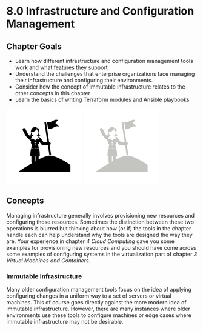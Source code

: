 # 8.0 Infrastructure and Configuration Management

## Chapter Goals

- Learn how different infrastructure and configuration management tools work and what features they support
- Understand the challenges that enterprise organizations face managing their infrastructure and configuring their environments.
- Consider how the concept of immutable infrastructure relates to the other concepts in this chapter
- Learn the basics of writing Terraform modules and Ansible playbooks

![goals image](../../img/goals_light.svg ':size=100x100 :class=light-mode-icon :alt= goal image; light mode')
![goals image](../../img/goals_dark.svg ':size=100x100 :class=dark-mode-icon :alt= goal image; dark mode')

## Concepts

Managing infrastructure generally involves provisioning new resources and configuring those resources. Sometimes the distinction between these two operations is blurred but thinking about how (or if) the tools in the chapter handle each can help understand why the tools are designed the way they are. Your experience in chapter *4 Cloud Computing* gave you some examples for provisioning new resources and you should have come across some examples of configuring systems in the virtualization part of chapter *3 Virtual Machines and Containers.*

### Immutable Infrastructure

Many older configuration management tools focus on the idea of applying configuring changes in a uniform way to a set of servers or virtual machines. This of course goes directly against the more modern idea of immutable infrastructure. However, there are many instances where older environments use these tools to configure machines or edge cases where immutable infrastructure may not be desirable.
